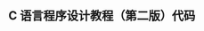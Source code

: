 ## C 语言程序设计教程（第二版）代码                                                                                                                                                                                                                                                                                                                                                                                                                                                                                                             
